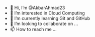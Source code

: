 - 👋 Hi, I’m @AkbarAhmad23
- 👀 I’m interested in Cloud Computing
- 🌱 I’m currently learning Git and GitHub
- 💞️ I’m looking to collaborate on ...
- 📫 How to reach me ...

<!---
AkbarAhmad23/AkbarAhmad23 is a ✨ special ✨ repository because its `README.md` (this file) appears on your GitHub profile.
You can click the Preview link to take a look at your changes.
--->
